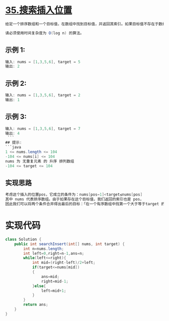 # [35.搜索插入位置](https://leetcode.cn/problems/search-insert-position/)
```java
给定一个排序数组和一个目标值，在数组中找到目标值，并返回其索引。如果目标值不存在于数组中，返回它将会被按顺序插入的位置。

请必须使用时间复杂度为 O(log n) 的算法。
```
## 示例 1:
```java
输入: nums = [1,3,5,6], target = 5
输出: 2
```
## 示例 2:
```java
输入: nums = [1,3,5,6], target = 2
输出: 1
```
## 示例 3:
```java
输入: nums = [1,3,5,6], target = 7
输出: 4
 ```
## 提示:
```java
1 <= nums.length <= 104
-104 <= nums[i] <= 104
nums 为 无重复元素 的 升序 排列数组
-104 <= target <= 104
```
## 实现思路
```java
考虑这个插入的位置pos，它成立的条件为：nums[pos−1]<target≤nums[pos]
其中 nums 代表排序数组。由于如果存在这个目标值，我们返回的索引也是 pos，
因此我们可以将两个条件合并得出最后的目标：「在一个有序数组中找第一个大于等于target 的下标」。

```
# 实现代码
```java
class Solution {
    public int searchInsert(int[] nums, int target) {
        int n=nums.length;
        int left=0,right=n-1,ans=n;
        while(left<=right){
            int mid=(right-left)/2+left;
            if(target<=nums[mid])
            {
                ans=mid;
                right=mid-1;
            }else{
                left=mid+1;
            }
        }
        return ans;
    }
}
```
